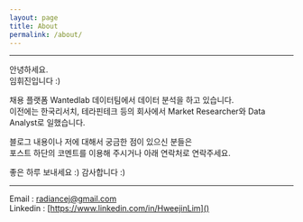 ```yaml
---
layout: page
title: About
permalink: /about/
---
```

   
-----  
   
안녕하세요.   
임휘진입니다 :)

채용 플랫폼 Wantedlab 데이터팀에서 데이터 분석을 하고 있습니다.  
이전에는 한국리서치, 테라핀테크 등의 회사에서 Market Researcher와 Data Analyst로 일했습니다. 

블로그 내용이나 저에 대해서 궁금한 점이 있으신 분들은  
포스트 하단의 코멘트를 이용해 주시거나 아래 연락처로 연락주세요.

좋은 하루 보내세요 :)
감사합니다 :)  
   
-----
   
Email : radiancej@gmail.com   
Linkedin : [https://www.linkedin.com/in/HweejinLim]()



